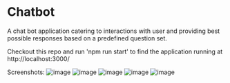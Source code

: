 # Chatbot

A chat bot  application catering to interactions with user and providing best possible responses based on a predefined question set.

Checkout this repo and run 'npm run start' to find the application running at http://localhost:3000/

Screenshots:
![image](https://user-images.githubusercontent.com/63228776/189494784-050e83c1-e2b0-420c-a4eb-eaec74086707.png) 
![image](https://user-images.githubusercontent.com/63228776/189494823-33dc7c26-c33a-4cc7-b58d-294878e4795b.png)
![image](https://user-images.githubusercontent.com/63228776/189495139-2369a715-1cc0-4605-97ea-c695cc99cc6c.png)
![image](https://user-images.githubusercontent.com/63228776/189495153-e30bb8dc-b529-48ba-8fdf-ec49d1bb35ed.png)
![image](https://user-images.githubusercontent.com/63228776/189495171-27a7b335-7241-47f8-9717-db7a3995d517.png)


